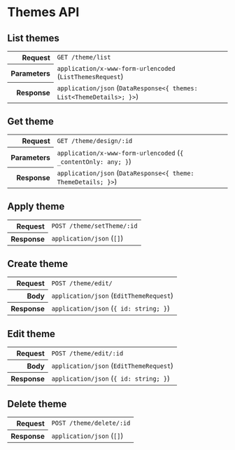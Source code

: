 # Themes API

## List themes

<table>
  <tr>
    <th align="right">Request</th>
    <td><code>GET /theme/list</code></td>
  </tr>
  <tr>
    <th align="right">Parameters</th>
    <td><code>application/x-www-form-urlencoded</code> (<code>ListThemesRequest</code>)</td>
  </tr>
  <tr>
    <th align="right">Response</th>
    <td><code>application/json</code> (<code>DataResponse&lt;{ themes: List&lt;ThemeDetails&gt;; }&gt;</code>)</td>
  </tr>
</table>

## Get theme

<table>
  <tr>
    <th align="right">Request</th>
    <td><code>GET /theme/design/:id</code></td>
  </tr>
  <tr>
    <th align="right">Parameters</th>
    <td><code>application/x-www-form-urlencoded</code> (<code>{ _contentOnly: any; }</code>)</td>
  </tr>
  <tr>
    <th align="right">Response</th>
    <td><code>application/json</code> (<code>DataResponse&lt;{ theme: ThemeDetails; }&gt;</code>)</td>
  </tr>
</table>

## Apply theme

<table>
  <tr>
    <th align="right">Request</th>
    <td><code>POST /theme/setTheme/:id</code></td>
  </tr>
  <tr>
    <th align="right">Response</th>
    <td><code>application/json</code> (<code>[]</code>)</td>
  </tr>
</table>

## Create theme

<table>
  <tr>
    <th align="right">Request</th>
    <td><code>POST /theme/edit/</code></td>
  </tr>
  <tr>
    <th align="right">Body</th>
    <td><code>application/json</code> (<code>EditThemeRequest</code>)</td>
  </tr>
  <tr>
    <th align="right">Response</th>
    <td><code>application/json</code> (<code>{ id: string; }</code>)</td>
  </tr>
</table>

## Edit theme

<table>
  <tr>
    <th align="right">Request</th>
    <td><code>POST /theme/edit/:id</code></td>
  </tr>
  <tr>
    <th align="right">Body</th>
    <td><code>application/json</code> (<code>EditThemeRequest</code>)</td>
  </tr>
  <tr>
    <th align="right">Response</th>
    <td><code>application/json</code> (<code>{ id: string; }</code>)</td>
  </tr>
</table>

## Delete theme

<table>
  <tr>
    <th align="right">Request</th>
    <td><code>POST /theme/delete/:id</code></td>
  </tr>
  <tr>
    <th align="right">Response</th>
    <td><code>application/json</code> (<code>[]</code>)</td>
  </tr>
</table>
